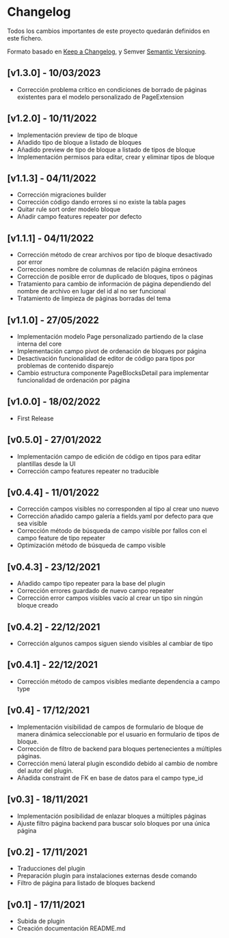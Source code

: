 # Changelog

Todos los cambios importantes de este proyecto quedarán definidos en este fichero.

Formato basado en [Keep a Changelog](https://keepachangelog.com/en/1.0.0/),
y Semver [Semantic Versioning](https://semver.org/spec/v2.0.0.html).

## [v1.3.0] - 10/03/2023
- Corrección problema crítico en condiciones de borrado de páginas existentes para el modelo personalizado de PageExtension

## [v1.2.0] - 10/11/2022
- Implementación preview de tipo de bloque
- Añadido tipo de bloque a listado de bloques
- Añadido preview de tipo de bloque a listado de tipos de bloque
- Implementación permisos para editar, crear y eliminar tipos de bloque

## [v1.1.3] - 04/11/2022
- Corrección migraciones builder
- Corrección código dando errores si no existe la tabla pages
- Quitar rule sort order modelo bloque
- Añadir campo features repeater por defecto

## [v1.1.1] - 04/11/2022
- Corrección método de crear archivos por tipo de bloque desactivado por error
- Correcciones nombre de columnas de relación página erróneos
- Corrección de posible error de duplicado de bloques, tipos o páginas
- Tratamiento para cambio de información de página dependiendo del nombre de archivo en lugar del id al no ser funcional
- Tratamiento de limpieza de páginas borradas del tema

## [v1.1.0] - 27/05/2022
- Implementación modelo Page personalizado partiendo de la clase interna del core
- Implementación campo pivot de ordenación de bloques por página
- Desactivación funcionalidad de editor de código para tipos por problemas de contenido disparejo
- Cambio estructura componente PageBlocksDetail para implementar funcionalidad de ordenación por página

## [v1.0.0] - 18/02/2022
- First Release

## [v0.5.0] - 27/01/2022
- Implementación campo de edición de código en tipos para editar plantillas desde la UI
- Corrección campo features repeater no traducible

## [v0.4.4] - 11/01/2022
- Corrección campos visibles no corresponden al tipo al crear uno nuevo
- Corrección añadido campo galería a fields.yaml por defecto para que sea visible
- Corrección método de búsqueda de campo visible por fallos con el campo feature de tipo repeater
- Optimización método de búsqueda de campo visible

## [v0.4.3] - 23/12/2021
- Añadido campo tipo repeater para la base del plugin
- Corrección errores guardado de nuevo campo repeater
- Corrección error campos visibles vacío al crear un tipo sin ningún bloque creado

## [v0.4.2] - 22/12/2021
- Corrección algunos campos siguen siendo visibles al cambiar de tipo

## [v0.4.1] - 22/12/2021
- Corrección método de campos visibles mediante dependencia a campo type

## [v0.4] - 17/12/2021
- Implementación visibilidad de campos de formulario de bloque de manera dinámica seleccionable por el usuario en formulario de tipos de bloque.
- Corrección de filtro de backend para bloques pertenecientes a múltiples páginas.
- Corrección menú lateral plugin escondido debido al cambio de nombre del autor del plugin.
- Añadida constraint de FK en base de datos para el campo type_id

## [v0.3] - 18/11/2021
- Implementación posibilidad de enlazar bloques a múltiples páginas
- Ajuste filtro página backend para buscar solo bloques por una única página

## [v0.2] - 17/11/2021
- Traducciones del plugin
- Preparación plugin para instalaciones externas desde comando
- Filtro de página para listado de bloques backend

## [v0.1] - 17/11/2021
- Subida de plugin
- Creación documentación README.md

